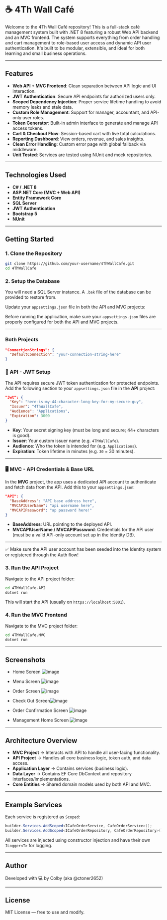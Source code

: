 # ☕ 4Th Wall Café

Welcome to the 4Th Wall Café repository! This is a full-stack café management system built with .NET 8 featuring a robust Web API backend and an MVC frontend. The system supports everything from order handling and cart management to role-based user access and dynamic API user authentication. It's built to be modular, extensible, and ideal for both learning and small business operations.

---

## Features

- **Web API + MVC Frontend**: Clean separation between API logic and UI interaction.
- **JWT Authentication**: Secure API endpoints for authorized users only.
- **Scoped Dependency Injection**: Proper service lifetime handling to avoid memory leaks and stale data.
- **Custom Role Management**: Support for manager, accountant, and API-only user roles.
- **Token Generator**: Built-in admin interface to generate and manage API access tokens.
- **Cart & Checkout Flow**: Session-based cart with live total calculations.
- **Reporting Dashboard**: View orders, revenue, and sales insights.
- **Clean Error Handling**: Custom error page with global fallback via middleware.
- **Unit Tested**: Services are tested using NUnit and mock repositories.

---

## Technologies Used

- **C# / .NET 8**
- **ASP.NET Core (MVC + Web API)**
- **Entity Framework Core**
- **SQL Server**
- **JWT Authentication**
- **Bootstrap 5**
- **NUnit**

---

## Getting Started

### 1. Clone the Repository

```bash
git clone https://github.com/your-username/4ThWallCafe.git
cd 4ThWallCafe
```

### 2. Setup the Database

You will need a SQL Server instance. A `.bak` file of the database can be provided to restore from.

Update your `appsettings.json` file in both the API and MVC projects:


Before running the application, make sure your `appsettings.json` files are properly configured for both the API and MVC projects.

--- 
### Both Projects 

```json
"ConnectionStrings": {
  "DefaultConnection": "your-connection-string-here"
}
```


### 🔐 API - JWT Setup

The API requires secure JWT token authentication for protected endpoints. Add the following section to your `appsettings.json` file in the **API** project:

```json
"Jwt": {
  "Key": "here-is-my-44-character-long-key-for-my-secure-guy",
  "Issuer": "4ThWallCafe",
  "Audience": "Applications",
  "Expiration": 3000
}
```

- **Key**: Your secret signing key (must be long and secure; 44+ characters is good).
- **Issuer**: Your custom issuer name (e.g. `4ThWallCafe`).
- **Audience**: Who the token is intended for (e.g. `Applications`).
- **Expiration**: Token lifetime in minutes (e.g. `30` = 30 minutes).

---

### 🖥️ MVC - API Credentials & Base URL

In the **MVC** project, the app uses a dedicated API account to authenticate and fetch data from the API. Add this to your `appsettings.json`:

```json
"API": {
  "BaseAddress": "API base address here",
  "MVCAPIUserName": "api username here",
  "MVCAPIPassword": "ap password here!"
}
```

- **BaseAddress**: URL pointing to the deployed API.
- **MVCAPIUserName / MVCAPIPassword**: Credentials for the API user (must be a valid API-only account set up in the Identity DB).

---

✅ Make sure the API user account has been seeded into the Identity system or registered through the Auth flow!



### 3. Run the API Project

Navigate to the API project folder:

```bash
cd 4ThWallCafe.API
dotnet run
```

This will start the API (usually on `https://localhost:5001`).

### 4. Run the MVC Frontend

Navigate to the MVC project folder:

```bash
cd 4ThWallCafe.MVC
dotnet run
```

---

## Screenshots

- Home Screen ![image](https://github.com/user-attachments/assets/fe7bccda-f4f0-4f7b-9b79-0beaba45b6ba)

- Menu Screen ![image](https://github.com/user-attachments/assets/55a594be-e727-4806-aa4f-2991ff336f67)

- Order Screen ![image](https://github.com/user-attachments/assets/fd29deea-8a47-4c0a-a644-3537176b6635)


- Check Out Screen![image](https://github.com/user-attachments/assets/bafce69c-9287-43a4-b058-47c02703e8f3)


- Order Confirmation Screen ![image](https://github.com/user-attachments/assets/77dd5c63-3e10-49ea-b1ee-54088b760ef6)

- Management Home Screen ![image](https://github.com/user-attachments/assets/b7afb567-8838-497c-b80f-dc4cb7a74e9c)


---

## Architecture Overview

- **MVC Project** → Interacts with API to handle all user-facing functionality.
- **API Project** → Handles all core business logic, token auth, and data access.
- **Application Layer** → Contains services (business logic).
- **Data Layer** → Contains EF Core DbContext and repository interfaces/implementations.
- **Core Entities** → Shared domain models used by both API and MVC.

---

## Example Services

Each service is registered as `Scoped`:

```csharp
builder.Services.AddScoped<ICafeOrderService, CafeOrderService>();
builder.Services.AddScoped<ICafeOrderRepository, CafeOrderRepository>();
```

All services are injected using constructor injection and have their own `ILogger<T>` for logging.

---

## Author

Developed with 💻 by Colby (aka @ctoner2652)

---

## License

MIT License — free to use and modify.
